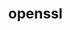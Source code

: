 ---
title: "openssl"
layout: cache
categories: [package, develop-2024-12-29]
meta: {"versions": ["3.4.0"], "compilers": ["gcc@=10.5.0", "gcc@=11.1.0", "gcc@=11.4.0", "gcc@=12.3.0", "gcc@=12.4.0", "gcc@=13.2.0", "gcc@=13.3.0", "gcc@=7.3.1", "gcc@=7.5.0", "gcc@=9.4.0", "oneapi@=2024.1.0", "oneapi@=2024.2.1"], "oss": ["amzn2", "centos7", "rhel8", "ubuntu18.04", "ubuntu20.04", "ubuntu22.04", "ubuntu24.04"], "platforms": ["linux"], "targets": ["aarch64", "neoverse_v1", "neoverse_v2", "ppc64le", "x86_64_v3", "x86_64_v4"], "stacks": ["aws-isc", "aws-isc-aarch64", "aws-pcluster-neoverse_v1", "aws-pcluster-x86_64_v4", "bootstrap-x86_64-linux-gnu", "build_systems", "data-vis-sdk", "developer-tools-aarch64-linux-gnu", "developer-tools-x86_64_v3-linux-gnu", "e4s", "e4s-neoverse-v2", "e4s-oneapi", "e4s-power", "e4s-rocm-external", "ml-linux-aarch64-cpu", "ml-linux-aarch64-cuda", "ml-linux-x86_64-cpu", "ml-linux-x86_64-cuda", "ml-linux-x86_64-rocm", "radiuss", "radiuss-aws", "radiuss-aws-aarch64", "root", "tutorial"], "num_specs": 25, "num_specs_by_stack": {"radiuss-aws-aarch64": 2, "aws-isc-aarch64": 1, "root": 25, "aws-pcluster-neoverse_v1": 1, "aws-pcluster-x86_64_v4": 4, "radiuss-aws": 2, "aws-isc": 1, "developer-tools-x86_64_v3-linux-gnu": 1, "developer-tools-aarch64-linux-gnu": 1, "build_systems": 1, "radiuss": 2, "e4s-power": 2, "data-vis-sdk": 1, "e4s-neoverse-v2": 2, "e4s-rocm-external": 1, "e4s": 2, "tutorial": 2, "e4s-oneapi": 2, "ml-linux-aarch64-cuda": 1, "ml-linux-aarch64-cpu": 1, "ml-linux-x86_64-cuda": 1, "bootstrap-x86_64-linux-gnu": 1, "ml-linux-x86_64-rocm": 1, "ml-linux-x86_64-cpu": 1}}
spec_details: [{"hash": "ijnq5rlv5j7y2svoqayjmeacw6jbvqsy", "compiler": "gcc@=7.3.1", "versions": ["3.4.0"], "os": "amzn2", "platform": "linux", "target": "aarch64", "variants": ["build_system=generic", "certs=mozilla", "~docs", "+shared"], "stacks": ["radiuss-aws-aarch64", "aws-isc-aarch64", "root"], "size": "-", "tarball": "https://binaries.spack.io/develop-2024-12-29/build_cache/linux-amzn2-aarch64/gcc-7.3.1/openssl-3.4.0/linux-amzn2-aarch64-gcc-7.3.1-openssl-3.4.0-ijnq5rlv5j7y2svoqayjmeacw6jbvqsy.spack"}, {"hash": "olyyyxuohf775wocxn4zdzjrs7a7j4zs", "compiler": "gcc@=7.3.1", "versions": ["3.4.0"], "os": "amzn2", "platform": "linux", "target": "aarch64", "variants": ["build_system=generic", "certs=mozilla", "~docs", "+shared"], "stacks": ["radiuss-aws-aarch64", "root"], "size": "-", "tarball": "https://binaries.spack.io/develop-2024-12-29/build_cache/linux-amzn2-aarch64/gcc-7.3.1/openssl-3.4.0/linux-amzn2-aarch64-gcc-7.3.1-openssl-3.4.0-olyyyxuohf775wocxn4zdzjrs7a7j4zs.spack"}, {"hash": "x7tq5hkbnexsglffkcyrttqqp2a5syyl", "compiler": "gcc@=12.4.0", "versions": ["3.4.0"], "os": "amzn2", "platform": "linux", "target": "neoverse_v1", "variants": ["build_system=generic", "certs=mozilla", "~docs", "+shared"], "stacks": ["root", "aws-pcluster-neoverse_v1"], "size": "-", "tarball": "https://binaries.spack.io/develop-2024-12-29/build_cache/linux-amzn2-neoverse_v1/gcc-12.4.0/openssl-3.4.0/linux-amzn2-neoverse_v1-gcc-12.4.0-openssl-3.4.0-x7tq5hkbnexsglffkcyrttqqp2a5syyl.spack"}, {"hash": "2fisr7i5uccjlo6e3qg7u2agi2no5pon", "compiler": "gcc@=12.4.0", "versions": ["3.4.0"], "os": "amzn2", "platform": "linux", "target": "x86_64_v3", "variants": ["build_system=generic", "certs=mozilla", "~docs", "+shared"], "stacks": ["aws-pcluster-x86_64_v4", "root"], "size": "-", "tarball": "https://binaries.spack.io/develop-2024-12-29/build_cache/linux-amzn2-x86_64_v3/gcc-12.4.0/openssl-3.4.0/linux-amzn2-x86_64_v3-gcc-12.4.0-openssl-3.4.0-2fisr7i5uccjlo6e3qg7u2agi2no5pon.spack"}, {"hash": "3s2ygiykmduk7bo27bxrpvuhmfbmlmhw", "compiler": "gcc@=7.3.1", "versions": ["3.4.0"], "os": "amzn2", "platform": "linux", "target": "x86_64_v3", "variants": ["build_system=generic", "certs=mozilla", "~docs", "+shared"], "stacks": ["radiuss-aws", "aws-isc", "root"], "size": "-", "tarball": "https://binaries.spack.io/develop-2024-12-29/build_cache/linux-amzn2-x86_64_v3/gcc-7.3.1/openssl-3.4.0/linux-amzn2-x86_64_v3-gcc-7.3.1-openssl-3.4.0-3s2ygiykmduk7bo27bxrpvuhmfbmlmhw.spack"}, {"hash": "luds5kfgjbp7rs66gdzv6by32owc53qj", "compiler": "gcc@=7.3.1", "versions": ["3.4.0"], "os": "amzn2", "platform": "linux", "target": "x86_64_v3", "variants": ["build_system=generic", "certs=mozilla", "~docs", "+shared"], "stacks": ["radiuss-aws", "root"], "size": "-", "tarball": "https://binaries.spack.io/develop-2024-12-29/build_cache/linux-amzn2-x86_64_v3/gcc-7.3.1/openssl-3.4.0/linux-amzn2-x86_64_v3-gcc-7.3.1-openssl-3.4.0-luds5kfgjbp7rs66gdzv6by32owc53qj.spack"}, {"hash": "6k3qcq7pb4n4ueo5eunpqxghucfvvbgg", "compiler": "oneapi@=2024.1.0", "versions": ["3.4.0"], "os": "amzn2", "platform": "linux", "target": "x86_64_v3", "variants": ["build_system=generic", "certs=mozilla", "~docs", "+shared"], "stacks": ["aws-pcluster-x86_64_v4", "root"], "size": "-", "tarball": "https://binaries.spack.io/develop-2024-12-29/build_cache/linux-amzn2-x86_64_v3/oneapi-2024.1.0/openssl-3.4.0/linux-amzn2-x86_64_v3-oneapi-2024.1.0-openssl-3.4.0-6k3qcq7pb4n4ueo5eunpqxghucfvvbgg.spack"}, {"hash": "qrslxvxkzkrvatplivxz66vatx2uvrco", "compiler": "gcc@=12.4.0", "versions": ["3.4.0"], "os": "amzn2", "platform": "linux", "target": "x86_64_v4", "variants": ["build_system=generic", "certs=mozilla", "~docs", "+shared"], "stacks": ["aws-pcluster-x86_64_v4", "root"], "size": "-", "tarball": "https://binaries.spack.io/develop-2024-12-29/build_cache/linux-amzn2-x86_64_v4/gcc-12.4.0/openssl-3.4.0/linux-amzn2-x86_64_v4-gcc-12.4.0-openssl-3.4.0-qrslxvxkzkrvatplivxz66vatx2uvrco.spack"}, {"hash": "zts3v56jyhlprppwvv3lku3f6j2cl3q7", "compiler": "oneapi@=2024.1.0", "versions": ["3.4.0"], "os": "amzn2", "platform": "linux", "target": "x86_64_v4", "variants": ["build_system=generic", "certs=mozilla", "~docs", "+shared"], "stacks": ["aws-pcluster-x86_64_v4", "root"], "size": "-", "tarball": "https://binaries.spack.io/develop-2024-12-29/build_cache/linux-amzn2-x86_64_v4/oneapi-2024.1.0/openssl-3.4.0/linux-amzn2-x86_64_v4-oneapi-2024.1.0-openssl-3.4.0-zts3v56jyhlprppwvv3lku3f6j2cl3q7.spack"}, {"hash": "mkrmufzqtl2wucmypuobom556kd6rw34", "compiler": "gcc@=10.5.0", "versions": ["3.4.0"], "os": "centos7", "platform": "linux", "target": "x86_64_v3", "variants": ["build_system=generic", "certs=system", "~docs", "+shared"], "stacks": ["root", "developer-tools-x86_64_v3-linux-gnu"], "size": "-", "tarball": "https://binaries.spack.io/develop-2024-12-29/build_cache/linux-centos7-x86_64_v3/gcc-10.5.0/openssl-3.4.0/linux-centos7-x86_64_v3-gcc-10.5.0-openssl-3.4.0-mkrmufzqtl2wucmypuobom556kd6rw34.spack"}, {"hash": "n6dlazlrvzsa6yhduk7ff7fmhlcprkv2", "compiler": "gcc@=13.3.0", "versions": ["3.4.0"], "os": "rhel8", "platform": "linux", "target": "aarch64", "variants": ["build_system=generic", "certs=system", "~docs", "+shared"], "stacks": ["developer-tools-aarch64-linux-gnu", "root"], "size": "-", "tarball": "https://binaries.spack.io/develop-2024-12-29/build_cache/linux-rhel8-aarch64/gcc-13.3.0/openssl-3.4.0/linux-rhel8-aarch64-gcc-13.3.0-openssl-3.4.0-n6dlazlrvzsa6yhduk7ff7fmhlcprkv2.spack"}, {"hash": "tuehy4vwulcqgs6ff5emrmssot3huiwq", "compiler": "gcc@=7.5.0", "versions": ["3.4.0"], "os": "ubuntu18.04", "platform": "linux", "target": "x86_64_v3", "variants": ["build_system=generic", "certs=mozilla", "~docs", "+shared"], "stacks": ["build_systems", "radiuss", "root"], "size": "-", "tarball": "https://binaries.spack.io/develop-2024-12-29/build_cache/linux-ubuntu18.04-x86_64_v3/gcc-7.5.0/openssl-3.4.0/linux-ubuntu18.04-x86_64_v3-gcc-7.5.0-openssl-3.4.0-tuehy4vwulcqgs6ff5emrmssot3huiwq.spack"}, {"hash": "e4myw2o42thhzzyckibbhu3h3jsusijl", "compiler": "gcc@=7.5.0", "versions": ["3.4.0"], "os": "ubuntu18.04", "platform": "linux", "target": "x86_64_v3", "variants": ["build_system=generic", "certs=mozilla", "~docs", "+shared"], "stacks": ["radiuss", "root"], "size": "-", "tarball": "https://binaries.spack.io/develop-2024-12-29/build_cache/linux-ubuntu18.04-x86_64_v3/gcc-7.5.0/openssl-3.4.0/linux-ubuntu18.04-x86_64_v3-gcc-7.5.0-openssl-3.4.0-e4myw2o42thhzzyckibbhu3h3jsusijl.spack"}, {"hash": "bpqzypq5jvjy6biiqccnl3gjuwfnnne6", "compiler": "gcc@=9.4.0", "versions": ["3.4.0"], "os": "ubuntu20.04", "platform": "linux", "target": "ppc64le", "variants": ["build_system=generic", "certs=mozilla", "~docs", "+shared"], "stacks": ["e4s-power", "root"], "size": "-", "tarball": "https://binaries.spack.io/develop-2024-12-29/build_cache/linux-ubuntu20.04-ppc64le/gcc-9.4.0/openssl-3.4.0/linux-ubuntu20.04-ppc64le-gcc-9.4.0-openssl-3.4.0-bpqzypq5jvjy6biiqccnl3gjuwfnnne6.spack"}, {"hash": "d4h6ipbwnlnumgkagw3pkvng77fucgxs", "compiler": "gcc@=9.4.0", "versions": ["3.4.0"], "os": "ubuntu20.04", "platform": "linux", "target": "ppc64le", "variants": ["build_system=generic", "certs=mozilla", "~docs", "+shared"], "stacks": ["e4s-power", "root"], "size": "-", "tarball": "https://binaries.spack.io/develop-2024-12-29/build_cache/linux-ubuntu20.04-ppc64le/gcc-9.4.0/openssl-3.4.0/linux-ubuntu20.04-ppc64le-gcc-9.4.0-openssl-3.4.0-d4h6ipbwnlnumgkagw3pkvng77fucgxs.spack"}, {"hash": "yfrokz5pk4ifrx4yxdhdnejo7fylwxar", "compiler": "gcc@=11.1.0", "versions": ["3.4.0"], "os": "ubuntu20.04", "platform": "linux", "target": "x86_64_v3", "variants": ["build_system=generic", "certs=mozilla", "~docs", "+shared"], "stacks": ["data-vis-sdk", "root"], "size": "-", "tarball": "https://binaries.spack.io/develop-2024-12-29/build_cache/linux-ubuntu20.04-x86_64_v3/gcc-11.1.0/openssl-3.4.0/linux-ubuntu20.04-x86_64_v3-gcc-11.1.0-openssl-3.4.0-yfrokz5pk4ifrx4yxdhdnejo7fylwxar.spack"}, {"hash": "allcekyr44qycppimwcr2idvrqptikmt", "compiler": "gcc@=11.4.0", "versions": ["3.4.0"], "os": "ubuntu22.04", "platform": "linux", "target": "neoverse_v2", "variants": ["build_system=generic", "certs=mozilla", "~docs", "+shared"], "stacks": ["e4s-neoverse-v2", "root"], "size": "-", "tarball": "https://binaries.spack.io/develop-2024-12-29/build_cache/linux-ubuntu22.04-neoverse_v2/gcc-11.4.0/openssl-3.4.0/linux-ubuntu22.04-neoverse_v2-gcc-11.4.0-openssl-3.4.0-allcekyr44qycppimwcr2idvrqptikmt.spack"}, {"hash": "qx6ifz6f2bmx5nmjys3tzmja2thcikak", "compiler": "gcc@=11.4.0", "versions": ["3.4.0"], "os": "ubuntu22.04", "platform": "linux", "target": "neoverse_v2", "variants": ["build_system=generic", "certs=mozilla", "~docs", "+shared"], "stacks": ["e4s-neoverse-v2", "root"], "size": "-", "tarball": "https://binaries.spack.io/develop-2024-12-29/build_cache/linux-ubuntu22.04-neoverse_v2/gcc-11.4.0/openssl-3.4.0/linux-ubuntu22.04-neoverse_v2-gcc-11.4.0-openssl-3.4.0-qx6ifz6f2bmx5nmjys3tzmja2thcikak.spack"}, {"hash": "7by3rdjrt43emsb2rzjvpnoxdmqhnwll", "compiler": "gcc@=11.4.0", "versions": ["3.4.0"], "os": "ubuntu22.04", "platform": "linux", "target": "x86_64_v3", "variants": ["build_system=generic", "certs=mozilla", "~docs", "+shared"], "stacks": ["e4s-rocm-external", "e4s", "root", "tutorial"], "size": "-", "tarball": "https://binaries.spack.io/develop-2024-12-29/build_cache/linux-ubuntu22.04-x86_64_v3/gcc-11.4.0/openssl-3.4.0/linux-ubuntu22.04-x86_64_v3-gcc-11.4.0-openssl-3.4.0-7by3rdjrt43emsb2rzjvpnoxdmqhnwll.spack"}, {"hash": "bgwmj2hehitlehvruuku5fxzrgt22u5o", "compiler": "gcc@=11.4.0", "versions": ["3.4.0"], "os": "ubuntu22.04", "platform": "linux", "target": "x86_64_v3", "variants": ["build_system=generic", "certs=mozilla", "~docs", "+shared"], "stacks": ["e4s", "root"], "size": "-", "tarball": "https://binaries.spack.io/develop-2024-12-29/build_cache/linux-ubuntu22.04-x86_64_v3/gcc-11.4.0/openssl-3.4.0/linux-ubuntu22.04-x86_64_v3-gcc-11.4.0-openssl-3.4.0-bgwmj2hehitlehvruuku5fxzrgt22u5o.spack"}, {"hash": "blcv725zbmruiq5vbhdnocmz6szuybza", "compiler": "oneapi@=2024.2.1", "versions": ["3.4.0"], "os": "ubuntu22.04", "platform": "linux", "target": "x86_64_v3", "variants": ["build_system=generic", "certs=mozilla", "~docs", "+shared"], "stacks": ["e4s-oneapi", "root"], "size": "-", "tarball": "https://binaries.spack.io/develop-2024-12-29/build_cache/linux-ubuntu22.04-x86_64_v3/oneapi-2024.2.1/openssl-3.4.0/linux-ubuntu22.04-x86_64_v3-oneapi-2024.2.1-openssl-3.4.0-blcv725zbmruiq5vbhdnocmz6szuybza.spack"}, {"hash": "zsuh7c3uvmp6iivu4w6ip2fyola4ouvg", "compiler": "oneapi@=2024.2.1", "versions": ["3.4.0"], "os": "ubuntu22.04", "platform": "linux", "target": "x86_64_v3", "variants": ["build_system=generic", "certs=mozilla", "~docs", "+shared"], "stacks": ["e4s-oneapi", "root"], "size": "-", "tarball": "https://binaries.spack.io/develop-2024-12-29/build_cache/linux-ubuntu22.04-x86_64_v3/oneapi-2024.2.1/openssl-3.4.0/linux-ubuntu22.04-x86_64_v3-oneapi-2024.2.1-openssl-3.4.0-zsuh7c3uvmp6iivu4w6ip2fyola4ouvg.spack"}, {"hash": "tndil6p4z7n3lfxi56kwrnikotyxgqdc", "compiler": "gcc@=12.3.0", "versions": ["3.4.0"], "os": "ubuntu22.04", "platform": "linux", "target": "x86_64_v3", "variants": ["build_system=generic", "certs=mozilla", "~docs", "+shared"], "stacks": ["root", "tutorial"], "size": "-", "tarball": "https://binaries.spack.io/develop-2024-12-29/build_cache/linux-ubuntu22.04-x86_64_v3/gcc-12.3.0/openssl-3.4.0/linux-ubuntu22.04-x86_64_v3-gcc-12.3.0-openssl-3.4.0-tndil6p4z7n3lfxi56kwrnikotyxgqdc.spack"}, {"hash": "q74kalzmd2rl65rpxzn5gud4klhvhkzc", "compiler": "gcc@=13.2.0", "versions": ["3.4.0"], "os": "ubuntu24.04", "platform": "linux", "target": "aarch64", "variants": ["build_system=generic", "certs=mozilla", "~docs", "+shared"], "stacks": ["ml-linux-aarch64-cuda", "root", "ml-linux-aarch64-cpu"], "size": "-", "tarball": "https://binaries.spack.io/develop-2024-12-29/build_cache/linux-ubuntu24.04-aarch64/gcc-13.2.0/openssl-3.4.0/linux-ubuntu24.04-aarch64-gcc-13.2.0-openssl-3.4.0-q74kalzmd2rl65rpxzn5gud4klhvhkzc.spack"}, {"hash": "mhpnbyeemrieckmc4em3gzxuwecsu2sd", "compiler": "gcc@=13.2.0", "versions": ["3.4.0"], "os": "ubuntu24.04", "platform": "linux", "target": "x86_64_v3", "variants": ["build_system=generic", "certs=mozilla", "~docs", "+shared"], "stacks": ["ml-linux-x86_64-cuda", "root", "bootstrap-x86_64-linux-gnu", "ml-linux-x86_64-rocm", "ml-linux-x86_64-cpu"], "size": "-", "tarball": "https://binaries.spack.io/develop-2024-12-29/build_cache/linux-ubuntu24.04-x86_64_v3/gcc-13.2.0/openssl-3.4.0/linux-ubuntu24.04-x86_64_v3-gcc-13.2.0-openssl-3.4.0-mhpnbyeemrieckmc4em3gzxuwecsu2sd.spack"}]
---